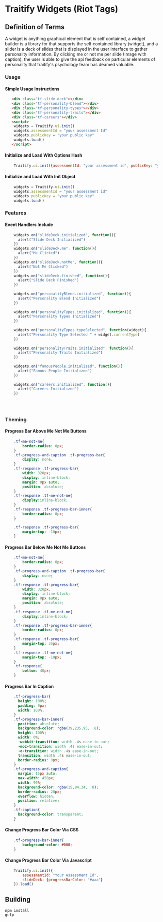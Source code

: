 # Traitify Widgets (Riot Tags)
## Definition of Terms
A widget is anything graphical element that is self contained, a widget builder is a library for that supports the self contained library (widget), and a slider is a deck of slides that is displayed in the user interface to gather personality information. By clicking me or not me per slide (Image with caption), the user is able to give the api feedback on particular elements of personality that traitify's psychology team has deamed valuable.

### Usage
#### Simple Usage Instructions 
```html
   <div class="tf-slide-deck"></div>
   <div class="tf-personality-blend"></div>
   <div class="tf-personality-types"></div>
   <div class="tf-personality-traits"></div>
   <div class="tf-careers"></div>
   <script>
   	widgets = Traitify.ui.init()
   	widgets.assessmentId = "your assessment Id"
   	widgets.publicKey = "your public key"
   	widgets.load()
   </script>
```

#### Initialize and Load With Options Hash
```javascript
    Traitify.ui.init({assessmentId: "your assessment id", publicKey: "your public key"}).load()
```
#### Initialize and Load With Init Object 
```javascript
    widgets = Traitify.ui.init()
    widgets.assessmentId = "your assessment id"
    widgets.publicKey = "your public key"
    widgets.load()
```

### Features

#### Event Handlers Include
```javascript
	widgets.on("slideDeck.initialized", function(){
	  alert("Slide Deck Initialized")
	})
	widgets.on("slideDeck.me", function(){
	  alert("Me Clicked")
	})
	widgets.on("slideDeck.notMe", function(){
	  alert("Not Me Clicked")
	})
	widgets.on("slideDeck.finished", function(){
	  alert("Slide Deck Finished")
	})
    
	widgets.on("personalityBlend.initialized", function(){
	  alert("Personality Blend Initialized")
	})
    
	widgets.on("personalityTypes.initialized", function(){
	  alert("Personality Types Initialized")
	})
	
	widgets.on("personalityTypes.typeSelected", function(widget){
	  alert("Personality Type Selected " + widget.currentType)
	})
	
	widgets.on("personalityTraits.initialized", function(){
	  alert("Personality Traits Initialized")
	})
	
	widgets.on("famousPeople.initialized", function(){
	  alert("Famous People Initialized")
	})
	
	widgets.on("careers.initialized", function(){
	  alert("Careers Initialized")
	})
    
    
    
```
### Theming
#### Progress Bar Above Me Not Me Buttons
```css
	.tf-me-not-me{
		border-radius: 0px;
	}
	.tf-progress-and-caption .tf-progress-bar{
		display: none;
	}
	.tf-response .tf-progress-bar{
		width: 320px;
		display: inline-block;
		margin: 0px auto;
		position: absolute;
	}
	.tf-response .tf-me-not-me{
		display:inline-block;
	}
	.tf-response .tf-progress-bar-inner{
		border-radius: 0px;
	}

	.tf-response .tf-progress-bar{
		margin-top: -10px;
	}
```
#### Progress Bar Below Me Not Me Buttons
```css
	.tf-me-not-me{
		border-radius: 0px;
	}
	.tf-progress-and-caption .tf-progress-bar{
		display: none;
	}
	.tf-response .tf-progress-bar{
		width: 320px;
		display: inline-block;
		margin: 0px auto;
		position: absolute;
	}
	.tf-response .tf-me-not-me{
		display:inline-block;
	}
	.tf-response .tf-progress-bar-inner{
		border-radius: 0px;
	}
	.tf-response .tf-progress-bar{
		margin-top: 36px;
	}
	.tf-response .tf-me-not-me{
		margin-top: -10px;
	}
	.tf-response{
		bottom: 40px;
	}
```
#### Progress Bar In Caption
```css
	.tf-progress-bar{
	  height: 100%;
	  padding: 0px;
	  width: 100%;
	}
	.tf-progress-bar-inner{
	  position: absolute;
	  background-color: rgba(39,235,95, .8);
	  height: 100%;
	  width: 0%;
	  -webkit-transition: width .4s ease-in-out;
	  -moz-transition: width .4s ease-in-out;
	  -o-transition: width .4s ease-in-out;
	  transition: width .4s ease-in-out;
	  border-radius: 0px;
	}
	.tf-progress-and-caption{
	  margin: 15px auto;
	  max-width: 450px;
	  width: 90%;
	  background-color: rgba(15,84,34, .8);
	  border-radius: 28px;
	  overflow: hidden;
	  position: relative;
	}
	.tf-caption{
	  background-color: transparent;
	}
```
#### Change Progress Bar Color Via CSS
```css
	.tf-progress-bar-inner{
		background-color: #000;
	}
```
#### Change Progress Bar Color Via Javascript
```javascript
    Traitify.ui.init({
    	assessmentId: "Your Assessment Id",
        slideDeck: {progressBarColor: "#aaa"}
    }).load()
```

## Building
    npm install
    gulp
